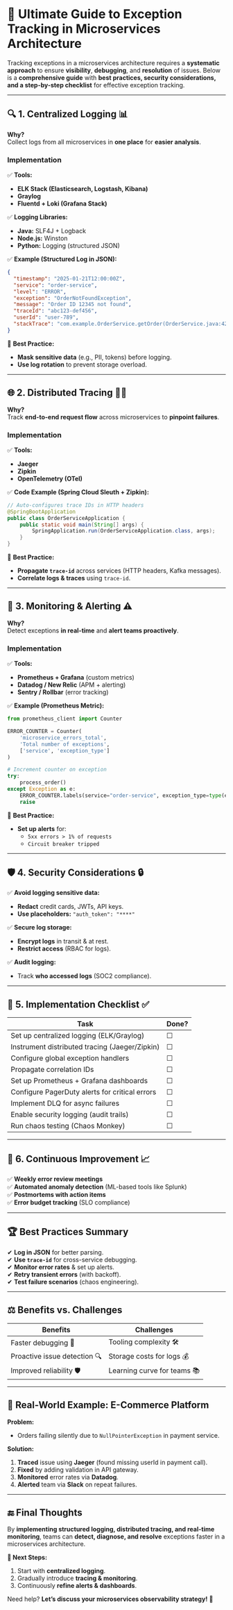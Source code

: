 # 🚀 **Ultimate Guide to Exception Tracking in Microservices Architecture**

Tracking exceptions in a microservices architecture requires a **systematic approach** to ensure **visibility**, **debugging**, and **resolution** of issues. Below is a **comprehensive guide** with **best practices, security considerations, and a step-by-step checklist** for effective exception tracking.

---

## 🔍 **1. Centralized Logging** 📊
**Why?**  
Collect logs from all microservices in **one place** for **easier analysis**.

### **Implementation**
✅ **Tools:**
- **ELK Stack (Elasticsearch, Logstash, Kibana)**
- **Graylog**
- **Fluentd + Loki (Grafana Stack)**

✅ **Logging Libraries:**
- **Java:** SLF4J + Logback
- **Node.js:** Winston
- **Python:** Logging (structured JSON)

✅ **Example (Structured Log in JSON):**
```json
{
  "timestamp": "2025-01-21T12:00:00Z",
  "service": "order-service",
  "level": "ERROR",
  "exception": "OrderNotFoundException",
  "message": "Order ID 12345 not found",
  "traceId": "abc123-def456",
  "userId": "user-789",
  "stackTrace": "com.example.OrderService.getOrder(OrderService.java:42)..."
}
```
🔹 **Best Practice:**
- **Mask sensitive data** (e.g., PII, tokens) before logging.
- **Use log rotation** to prevent storage overload.

---

## 🌐 **2. Distributed Tracing** 🕵️‍♂️
**Why?**  
Track **end-to-end request flow** across microservices to **pinpoint failures**.

### **Implementation**
✅ **Tools:**
- **Jaeger**
- **Zipkin**
- **OpenTelemetry (OTel)**

✅ **Code Example (Spring Cloud Sleuth + Zipkin):**
```java
// Auto-configures trace IDs in HTTP headers
@SpringBootApplication
public class OrderServiceApplication {
    public static void main(String[] args) {
        SpringApplication.run(OrderServiceApplication.class, args);
    }
}
```
🔹 **Best Practice:**
- **Propagate `trace-id`** across services (HTTP headers, Kafka messages).
- **Correlate logs & traces** using `trace-id`.

---

## 📡 **3. Monitoring & Alerting** ⚠️
**Why?**  
Detect exceptions **in real-time** and **alert teams proactively**.

### **Implementation**
✅ **Tools:**
- **Prometheus + Grafana** (custom metrics)
- **Datadog / New Relic** (APM + alerting)
- **Sentry / Rollbar** (error tracking)

✅ **Example (Prometheus Metric):**
```python
from prometheus_client import Counter

ERROR_COUNTER = Counter(
    'microservice_errors_total',
    'Total number of exceptions',
    ['service', 'exception_type']
)

# Increment counter on exception
try:
    process_order()
except Exception as e:
    ERROR_COUNTER.labels(service="order-service", exception_type=type(e).__name__).inc()
    raise
```
🔹 **Best Practice:**
- **Set up alerts** for:
    - `5xx errors > 1% of requests`
    - `Circuit breaker tripped`

---

## 🛡️ **4. Security Considerations** 🔒
✅ **Avoid logging sensitive data:**
- **Redact** credit cards, JWTs, API keys.
- **Use placeholders:** `"auth_token": "****"`

✅ **Secure log storage:**
- **Encrypt logs** in transit & at rest.
- **Restrict access** (RBAC for logs).

✅ **Audit logging:**
- Track **who accessed logs** (SOC2 compliance).

---

## 📝 **5. Implementation Checklist** ✅
| Task | Done? |
|------|-------|
| Set up centralized logging (ELK/Graylog) | ☐ |
| Instrument distributed tracing (Jaeger/Zipkin) | ☐ |
| Configure global exception handlers | ☐ |
| Propagate correlation IDs | ☐ |
| Set up Prometheus + Grafana dashboards | ☐ |
| Configure PagerDuty alerts for critical errors | ☐ |
| Implement DLQ for async failures | ☐ |
| Enable security logging (audit trails) | ☐ |
| Run chaos testing (Chaos Monkey) | ☐ |

---

## 🔄 **6. Continuous Improvement** 📈
✅ **Weekly error review meetings**  
✅ **Automated anomaly detection** (ML-based tools like Splunk)  
✅ **Postmortems with action items**  
✅ **Error budget tracking** (SLO compliance)

---

## 🏆 **Best Practices Summary**
✔ **Log in JSON** for better parsing.  
✔ **Use `trace-id`** for cross-service debugging.  
✔ **Monitor error rates** & set up alerts.  
✔ **Retry transient errors** (with backoff).  
✔ **Test failure scenarios** (chaos engineering).

---

## ⚖️ **Benefits vs. Challenges**
| **Benefits** | **Challenges** |
|-------------|---------------|
| Faster debugging 🚀 | Tooling complexity 🛠️ |
| Proactive issue detection 🔍 | Storage costs for logs 💰 |
| Improved reliability 🛡️ | Learning curve for teams 📚 |

---

## 🎯 **Real-World Example: E-Commerce Platform**
**Problem:**
- Orders failing silently due to `NullPointerException` in payment service.

**Solution:**
1. **Traced** issue using **Jaeger** (found missing userId in payment call).
2. **Fixed** by adding validation in API gateway.
3. **Monitored** error rates via **Datadog**.
4. **Alerted** team via **Slack** on repeat failures.

---

## 🔚 **Final Thoughts**
By **implementing structured logging, distributed tracing, and real-time monitoring**, teams can **detect, diagnose, and resolve** exceptions faster in a microservices architecture.

**🚀 Next Steps:**
1. Start with **centralized logging**.
2. Gradually introduce **tracing & monitoring**.
3. Continuously **refine alerts & dashboards**.

Need help? **Let’s discuss your microservices observability strategy!** 💬
